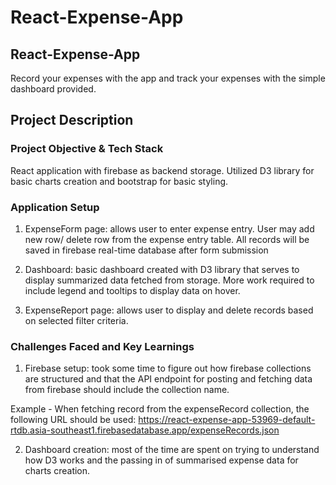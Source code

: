 # React-Expense-App

## React-Expense-App

Record your expenses with the app and track your expenses with the simple dashboard provided.

## Project Description

### Project Objective & Tech Stack

React application with firebase as backend storage. Utilized D3 library for basic charts creation and bootstrap for basic styling.

### Application Setup

1. ExpenseForm page: allows user to enter expense entry. User may add new row/ delete row from the expense entry table. All records will be saved in firebase real-time database after form submission

2. Dashboard: basic dashboard created with D3 library that serves to display summarized data fetched from storage. More work required to include legend and tooltips to display data on hover.

3. ExpenseReport page: allows user to display and delete records based on selected filter criteria.

### Challenges Faced and Key Learnings

1. Firebase setup: took some time to figure out how firebase collections are structured and that the API endpoint for posting and fetching data from firebase should include the collection name.

Example -
When fetching record from the expenseRecord collection, the following URL should be used:
https://react-expense-app-53969-default-rtdb.asia-southeast1.firebasedatabase.app/expenseRecords.json

2. Dashboard creation: most of the time are spent on trying to understand how D3 works and the passing in of summarised expense data for charts creation.
